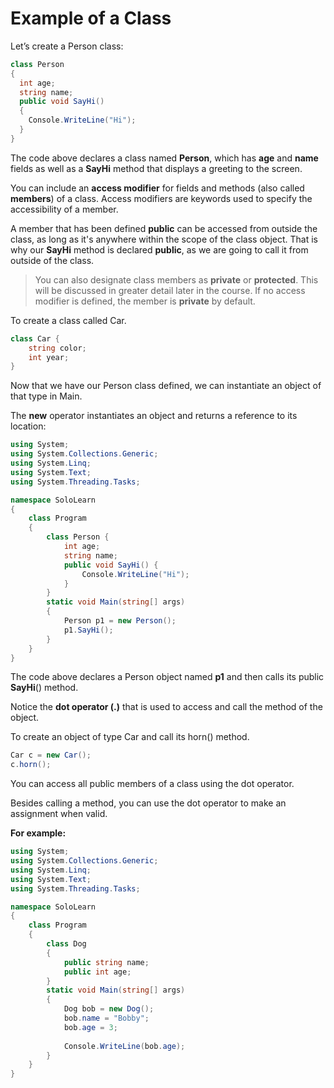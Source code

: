 # Example of a Class 

Let’s create a Person class: 

```cs
class Person
{
  int age;
  string name;
  public void SayHi()
  {
    Console.WriteLine("Hi");
  }
}
```
The code above declares a class named **Person**, which has **age** and **name** fields as well as a **SayHi** method that displays a greeting to the screen.

You can include an **access modifier** for fields and methods (also called **members**) of a class. Access modifiers are keywords used to specify the accessibility of a member.

A member that has been defined **public** can be accessed from outside the class, as long as it's anywhere within the scope of the class object. That is why our **SayHi** method is declared **public**, as we are going to call it from outside of the class.

> You can also designate class members as **private** or **protected**. This will be discussed in greater detail later in the course. If no access modifier is defined, the member is **private** by default.

To create a class called Car.
```cs
class Car {
    string color;
    int year;
}
```
Now that we have our Person class defined, we can instantiate an object of that type in Main.

The **new** operator instantiates an object and returns a reference to its location:

```cs
using System;
using System.Collections.Generic;
using System.Linq;
using System.Text;
using System.Threading.Tasks;

namespace SoloLearn
{
    class Program
    {
        class Person {
            int age;
            string name;
            public void SayHi() {
                Console.WriteLine("Hi");
            }
        }
        static void Main(string[] args)
        {
            Person p1 = new Person();
            p1.SayHi();
        }
    }
}
```

The code above declares a Person object named **p1** and then calls its public **SayHi**() method.

Notice the **dot operator (.)** that is used to access and call the method of the object.

To create an object of type Car and call its horn() method.
```cs
Car c = new Car();
c.horn();
```

You can access all public members of a class using the dot operator. 

Besides calling a method, you can use the dot operator to make an assignment when valid. 

**For example:**
```cs
using System;
using System.Collections.Generic;
using System.Linq;
using System.Text;
using System.Threading.Tasks;

namespace SoloLearn
{
    class Program
    {
        class Dog
        {
            public string name;
            public int age;
        }
        static void Main(string[] args)
        {
            Dog bob = new Dog();
            bob.name = "Bobby";
            bob.age = 3;
            
            Console.WriteLine(bob.age);
        }
    }
}
```
